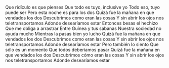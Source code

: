 Que ridículo es que pienses
Que todo es tuyo, inclusive yo
Todo eso, tuyo puede ser
Pero esta noche es para los dos
Quizá fue la mañana en que vendados los dos
Descubrimos como eran las cosas
Y sin abrir los ojos nos teletransportamos
Adonde desearíamos estar
Entonces besas el hechizo
Que me obliga a arrastrar
Entre Guínea y tus sabanas
Nuestra sociedad no ayuda mucho
Mientras la pasas bien yo lucho
Quizá fue la mañana en que vendados los dos
Descubrimos como eran las cosas
Y sin abrir los ojos nos teletransportamos
Adonde desearíamos estar
Pero también lo siento
Que sólo es un momento
Que todos deberíamos pasar
Quizá fue la mañana en que vendados los dos
Descubrimos cómo eran las cosas
Y sin abrir los ojos nos teletransportamos
Adonde desearíamos estar